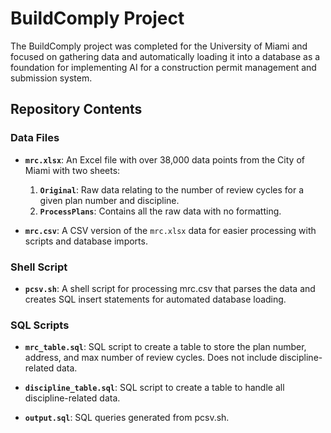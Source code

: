 # BuildComply Project

The BuildComply project was completed for the University of Miami and focused on gathering data and automatically loading it into a database as a foundation for implementing AI for a construction permit management and submission system.

## Repository Contents

### Data Files
- **`mrc.xlsx`**: An Excel file with over 38,000 data points from the City of Miami with two sheets:
  1. **`Original`**: Raw data relating to the number of review cycles for a given plan number and discipline.
  2. **`ProcessPlans`**: Contains all the raw data with no formatting.

- **`mrc.csv`**: A CSV version of the `mrc.xlsx` data for easier processing with scripts and database imports.

### Shell Script
- **`pcsv.sh`**: A shell script for processing mrc.csv that parses the data and creates SQL insert statements for automated database loading.

### SQL Scripts
- **`mrc_table.sql`**: SQL script to create a table to store the plan number, address, and max number of review cycles. Does not include discipline-related data.

- **`discipline_table.sql`**: SQL script to create a table to handle all discipline-related data.

- **`output.sql`**: SQL queries generated from pcsv.sh.
